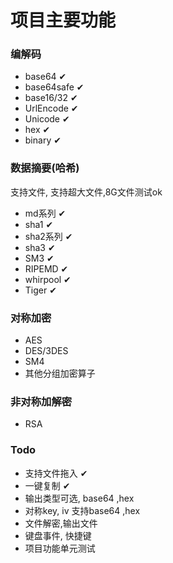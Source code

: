 #  项目主要功能

### 编解码

- base64  ✔
- base64safe  ✔
- base16/32 ✔
- UrlEncode ✔
- Unicode ✔
- hex ✔
- binary ✔



### 数据摘要(哈希)

 支持文件, 支持超大文件,8G文件测试ok

- md系列 ✔
- sha1 ✔
- sha2系列 ✔
- sha3 ✔
- SM3 ✔
- RIPEMD ✔
- whirpool ✔
- Tiger ✔

### 对称加密

- AES
- DES/3DES
- SM4
- 其他分组加密算子

### 非对称加解密

- RSA

### Todo 

- 支持文件拖入  ✔
- 一键复制  ✔
- 输出类型可选, base64 ,hex
- 对称key, iv 支持base64 ,hex 
- 文件解密,输出文件
- 键盘事件, 快捷键
- 项目功能单元测试